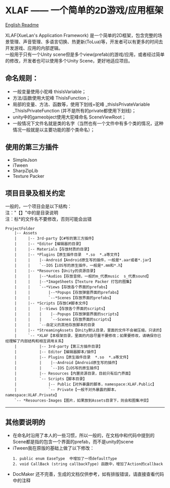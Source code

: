 XLAF —— 一个简单的2D游戏/应用框架
======================
 [English Readme](https://github.com/SES-xuelan/XLAF/blob/master/readme.md)

XLAF(XueLan's Application Framework) 是一个简单的2D框架，包含完整的场景管理、声音管理、多语言切换、热更新(ToLua)等，开发者可以有更多的时间去开发游戏、应用的内部逻辑。<br />
一般用于只有一个Unity scene但是多个view(prefab)的游戏/应用，或者经过简单的修改，开发者也可以使用多个Unity Scene，更好地适应项目。

## 命名规则：
* 一般变量使用小驼峰 thisIsVariable；
* 方法/函数使用大驼峰 ThisIsFunction；
* 局部的变量、方法、函数等，使用下划线+驼峰  _thisIsPrivateVariable   _ThisIsPrivateFunction
(并不是所有的private都使用下划线)；
* unity中的gameobject使用大驼峰命名 SceneViewRoot；
* 一般情况下文件名就是类的名字（当然也有一个文件中有多个类的情况，这种情况一般就是以主要功能的那个类命名）；

## 使用的第三方插件
* SimpleJson
* iTween
* SharpZipLib
* Texture Packer

## 项目目录及相关约定
一般的，一个项目会是以下结构：<br />
注："【】"中的是目录说明<br />
注：标*的文件名不要修改，否则可能会出错

```
ProjectFolder
    |-- Assets
    |     |-- 3rd-party【C#写的第三方插件】
    |     |-- *Editor【编辑器的目录】
    |     |-- Materials【存放材质的目录】
    |     |-- *Plugins【原生插件目录  *.so  *.a等文件】
    |     |    |--Android【Android原生写的插件，一般是*.aar或者*.jar】
    |     |    `--IOS【iOS写的原生插件，一般是*.mm和*.h】
    |     |-- *Resources【Unity的资源目录】
    |     |    |--*Audios【存放音频，一般的m_代表music  s_代表sound】
    |     |    |--*ImageSheets【Texture Packer 打包的图集】
    |     |    `--*Views【存放各个界面的prefabs】
    |     |        |--*Popups【存放弹窗界面的prefabs】
    |     |        `--*Scenes【存放界面的prefabs】
    |     |-- *Scripts【存放C#脚本文件】
    |     |    |--Views【存放各个界面的scripts】
    |     |    |    |--Popups【存放弹窗界面的scripts】
    |     |    |    `--Scenes【存放界面的scripts】
    |     |    `--自定义的其他存放脚本的目录
    |     |-- *StreamingAssets【Unity默认目录，里面的文件不会被压缩，只读的】
    |     `-- *XLAF【本框架目录，里面的内容尽量不要修改；如果要修改，请确保你已经理解了内部结构和相互调用关系】
    |          |-- 3rd-party【第三方插件目录】
    |          |-- Editor【编辑器脚本/插件】
    |          |-- Plugins【原生插件目录  *.so  *.a等文件】
    |          |    |--Android【Android原生写的插件】
    |          |    `--IOS【iOS写的原生插件】
    |          |-- Resources【内置资源目录，目前只有后门界面】
    |          `-- Scripts【脚本目录】
    |              |-- Public【对外暴露的脚本，namespace:XLAF.Public】
    |              `-- Private【一般不对外暴露的脚本，namespace:XLAF.Private】
    `-- *Resources-Images【图片，如果放到Assets目录下，则会和图集冲突】
```




-----
## 其他要说明的
* 在命名时沿用了本人的一些习惯，所以一般的，在文档中和代码中提到的Scene都是指的包含一个界面的prefab，而不是unity的scene
* iTween我在原版的基础上做了以下修改：
    ```
    1. public enum EaseType  中增加了一项defaultType
    2. void CallBack (string callbackType) 函数中，增加了Action的callback
    ```
* DocMaker 还不完善，生成的文档仅供参考，如有排版错误，请直接查看代码中的注释

<br /><br /><br />

